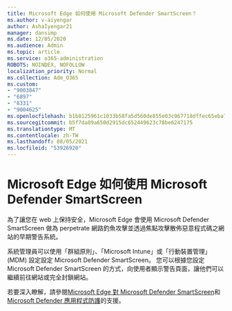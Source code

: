```yaml
---
title: Microsoft Edge 如何使用 Microsoft Defender SmartScreen？
ms.author: v-aiyengar
author: AshaIyengar21
manager: dansimp
ms.date: 12/05/2020
ms.audience: Admin
ms.topic: article
ms.service: o365-administration
ROBOTS: NOINDEX, NOFOLLOW
localization_priority: Normal
ms.collection: Adm_O365
ms.custom:
- "9003847"
- "6897"
- "8331"
- "9004625"
ms.openlocfilehash: b1b8125961c1033b58fa5d560de855e03c967718dffec65eba7ac59a66cd3f6e
ms.sourcegitcommit: b5f7da89a650d2915dc652449623c78be6247175
ms.translationtype: MT
ms.contentlocale: zh-TW
ms.lasthandoff: 08/05/2021
ms.locfileid: "53926920"
---
```

# <a name="how-microsoft-edge-uses-microsoft-defender-smartscreen"></a>Microsoft Edge 如何使用 Microsoft Defender SmartScreen

為了讓您在 web 上保持安全，Microsoft Edge 會使用 Microsoft Defender SmartScreen 做為 perpetrate 網路釣魚攻擊並透過焦點攻擊散佈惡意程式碼之網站的早期警告系統。

系統管理員可以使用「群組原則」、「Microsoft Intune」或「行動裝置管理」 (MDM) 設定設定 Microsoft Defender SmartScreen。 您可以根據您設定 Microsoft Defender SmartScreen 的方式，向使用者顯示警告頁面，讓他們可以繼續前往網站或完全封鎖網站。

若要深入瞭解，請參閱[Microsoft Edge 對 Microsoft Defender SmartScreen](https://go.microsoft.com/fwlink/?linkid=2133081)和[Microsoft Defender 應用程式防護](https://go.microsoft.com/fwlink/?linkid=2132839)的支援。